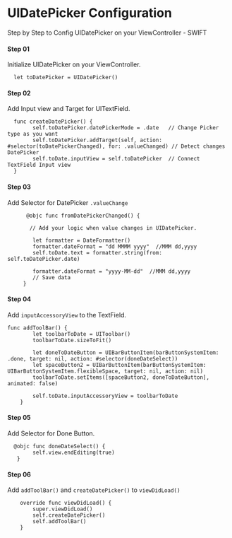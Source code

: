 # UIDatePicker Configuration
Step by Step to Config UIDatePicker on your ViewController -  SWIFT

#### Step 01

Initialize UIDatePicker on your ViewController.

```
  let toDatePicker = UIDatePicker()
```

#### Step 02

Add Input view and Target for UITextField.

```
  func createDatePicker() {
        self.toDatePicker.datePickerMode = .date   // Change Picker type as you want
        self.toDatePicker.addTarget(self, action: #selector(toDatePickerChanged), for: .valueChanged) // Detect changes DatePicker
        self.toDate.inputView = self.toDatePicker  // Connect TextField Input view
  }

```

#### Step 03

Add Selector for DatePicker ``.valueChange``

```
      @objc func fromDatePickerChanged() {
      
       // Add your logic when value changes in UIDatePicker.
      
        let formatter = DateFormatter()
        formatter.dateFormat = "dd MMMM yyyy"  //MMM dd,yyyy
        self.toDate.text = formatter.string(from: self.toDatePicker.date)
        
        formatter.dateFormat = "yyyy-MM-dd"  //MMM dd,yyyy
        // Save data
     }

```

#### Step 04

Add ``inputAccessoryView`` to the TextField.

```
func addToolBar() {
        let toolbarToDate = UIToolbar()
        toolbarToDate.sizeToFit()
        
        let doneToDateButton = UIBarButtonItem(barButtonSystemItem: .done, target: nil, action: #selector(doneDateSelect))
        let spaceButton2 = UIBarButtonItem(barButtonSystemItem: UIBarButtonSystemItem.flexibleSpace, target: nil, action: nil)
        toolbarToDate.setItems([spaceButton2, doneToDateButton], animated: false)
        
        self.toDate.inputAccessoryView = toolbarToDate
    }

```

#### Step 05

Add Selector for Done Button.

```
  @objc func doneDateSelect() {
        self.view.endEditing(true)
   }

```

#### Step 06

Add ``addToolBar()`` and ``createDatePicker()`` to ``viewDidLoad()``

```
    override func viewDidLoad() {
        super.viewDidLoad()
        self.createDatePicker()
        self.addToolBar()
    }

```
